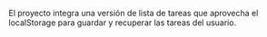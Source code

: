 El proyecto integra una versión de lista de tareas que aprovecha el localStorage para guardar y recuperar las tareas del usuario.